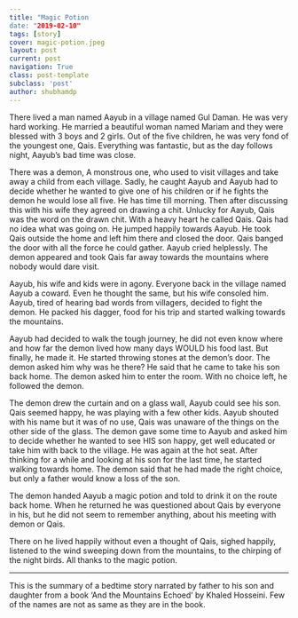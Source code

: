 ```yaml
---
title: "Magic Potion
date: "2019-02-10"
tags: [story]
cover: magic-potion.jpeg
layout: post
current: post
navigation: True
class: post-template
subclass: 'post'
author: shubhamdp
---
```


There lived a man named Aayub in a village named Gul Daman. He was very hard working. He married a beautiful woman named Mariam and they were blessed with 3 boys and 2 girls. Out of the five children, he was very fond of the youngest one, Qais. Everything was fantastic, but as the day follows night, Aayub’s bad time was close.

There was a demon, A monstrous one, who used to visit villages and take away a child from each village. Sadly, he caught Aayub and Aayub had to decide whether he wanted to give one of his children or if he fights the demon he would lose all five. He has time till morning. Then after discussing this with his wife they agreed on drawing a chit. Unlucky for Aayub, Qais was the word on the drawn chit. With a heavy heart he called Qais. Qais had no idea what was going on. He jumped happily towards Aayub. He took Qais outside the home and left him there and closed the door. Qais banged the door with all the force he could gather. Aayub cried helplessly. The demon appeared and took Qais far away towards the mountains where nobody would dare visit.

Aayub, his wife and kids were in agony. Everyone back in the village named Aayub a coward. Even he thought the same, but his wife consoled him. Aayub, tired of hearing bad words from villagers, decided to fight the demon. He packed his dagger, food for his trip and started walking towards the mountains.

Aayub had decided to walk the tough journey, he did not even know where and how far the demon lived how many days WOULD his food last. But finally, he made it. He started throwing stones at the demon’s door. The demon asked him why was he there? He said that he came to take his son back home. The demon asked him to enter the room. With no choice left, he followed the demon.

The demon drew the curtain and on a glass wall, Aayub could see his son. Qais seemed happy, he was playing with a few other kids. Aayub shouted with his name but it was of no use, Qais was unaware of the things on the other side of the glass. The demon gave some time to Aayub and asked him to decide whether he wanted to see HIS son happy, get well educated or take him with back to the village. He was again at the hot seat. After thinking for a while and looking at his son for the last time, he started walking towards home. The demon said that he had made the right choice, but only a father would know a loss of the son.

The demon handed Aayub a magic potion and told to drink it on the route back home. When he returned he was questioned about Qais by everyone in his, but he did not seem to remember anything, about his meeting with demon or Qais.

There on he lived happily without even a thought of Qais, sighed happily, listened to the wind sweeping down from the mountains, to the chirping of the night birds. All thanks to the magic potion.

---

This is the summary of a bedtime story narrated by father to his son and daughter from a book ‘And the Mountains Echoed’ by Khaled Hosseini. Few of the names are not as same as they are in the book.
